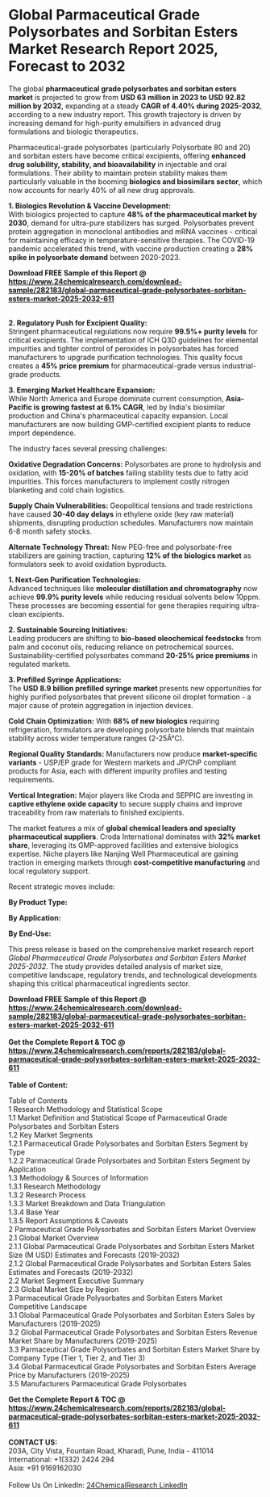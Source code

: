<h1>Global Parmaceutical Grade Polysorbates and Sorbitan Esters Market Research Report 2025, Forecast to 2032</h1><p>The global <strong>pharmaceutical grade polysorbates and sorbitan esters market</strong> is projected to grow from <strong>USD 63 million in 2023 to USD 92.82 million by 2032</strong>, expanding at a steady <strong>CAGR of 4.40% during 2025-2032</strong>, according to a new industry report. This growth trajectory is driven by increasing demand for high-purity emulsifiers in advanced drug formulations and biologic therapeutics.</p><p>Pharmaceutical-grade polysorbates (particularly Polysorbate 80 and 20) and sorbitan esters have become critical excipients, offering <strong>enhanced drug solubility, stability, and bioavailability</strong> in injectable and oral formulations. Their ability to maintain protein stability makes them particularly valuable in the booming <strong>biologics and biosimilars sector</strong>, which now accounts for nearly 40% of all new drug approvals.</p><p><strong>1. Biologics Revolution &amp; Vaccine Development:</strong><br>
With biologics projected to capture <strong>48% of the pharmaceutical market by 2030</strong>, demand for ultra-pure stabilizers has surged. Polysorbates prevent protein aggregation in monoclonal antibodies and mRNA vaccines - critical for maintaining efficacy in temperature-sensitive therapies. The COVID-19 pandemic accelerated this trend, with vaccine production creating a <strong>28% spike in polysorbate demand</strong> between 2020-2023.</p><div><b>Download FREE Sample of this Report @ 
            <a href="https://www.24chemicalresearch.com/download-sample/282183/global-parmaceutical-grade-polysorbates-sorbitan-esters-market-2025-2032-611">
            https://www.24chemicalresearch.com/download-sample/282183/global-parmaceutical-grade-polysorbates-sorbitan-esters-market-2025-2032-611</a></b></div><br><p><strong>2. Regulatory Push for Excipient Quality:</strong><br>
Stringent pharmaceutical regulations now require <strong>99.5%+ purity levels</strong> for critical excipients. The implementation of ICH Q3D guidelines for elemental impurities and tighter control of peroxides in polysorbates has forced manufacturers to upgrade purification technologies. This quality focus creates a <strong>45% price premium</strong> for pharmaceutical-grade versus industrial-grade products.</p><p><strong>3. Emerging Market Healthcare Expansion:</strong><br>
While North America and Europe dominate current consumption, <strong>Asia-Pacific is growing fastest at 6.1% CAGR</strong>, led by India's biosimilar production and China's pharmaceutical capacity expansion. Local manufacturers are now building GMP-certified excipient plants to reduce import dependence.</p><p>The industry faces several pressing challenges:</p><p><strong>Oxidative Degradation Concerns:</strong> Polysorbates are prone to hydrolysis and oxidation, with <strong>15-20% of batches</strong> failing stability tests due to fatty acid impurities. This forces manufacturers to implement costly nitrogen blanketing and cold chain logistics.</p><p><strong>Supply Chain Vulnerabilities:</strong> Geopolitical tensions and trade restrictions have caused <strong>30-40 day delays</strong> in ethylene oxide (key raw material) shipments, disrupting production schedules. Manufacturers now maintain 6-8 month safety stocks.</p><p><strong>Alternate Technology Threat:</strong> New PEG-free and polysorbate-free stabilizers are gaining traction, capturing <strong>12% of the biologics market</strong> as formulators seek to avoid oxidation byproducts.</p><p><strong>1. Next-Gen Purification Technologies:</strong><br>
Advanced techniques like <strong>molecular distillation and chromatography</strong> now achieve <strong>99.9% purity levels</strong> while reducing residual solvents below 10ppm. These processes are becoming essential for gene therapies requiring ultra-clean excipients.</p><p><strong>2. Sustainable Sourcing Initiatives:</strong><br>
Leading producers are shifting to <strong>bio-based oleochemical feedstocks</strong> from palm and coconut oils, reducing reliance on petrochemical sources. Sustainability-certified polysorbates command <strong>20-25% price premiums</strong> in regulated markets.</p><p><strong>3. Prefilled Syringe Applications:</strong><br>
The <strong>USD 8.9 billion prefilled syringe market</strong> presents new opportunities for highly purified polysorbates that prevent silicone oil droplet formation - a major cause of protein aggregation in injection devices.</p><p><strong>Cold Chain Optimization:</strong> With <strong>68% of new biologics</strong> requiring refrigeration, formulators are developing polysorbate blends that maintain stability across wider temperature ranges (2-25Â°C).</p><p><strong>Regional Quality Standards:</strong> Manufacturers now produce <strong>market-specific variants</strong> - USP/EP grade for Western markets and JP/ChP compliant products for Asia, each with different impurity profiles and testing requirements.</p><p><strong>Vertical Integration:</strong> Major players like Croda and SEPPIC are investing in <strong>captive ethylene oxide capacity</strong> to secure supply chains and improve traceability from raw materials to finished excipients.</p><p>The market features a mix of <strong>global chemical leaders and specialty pharmaceutical suppliers</strong>. Croda International dominates with <strong>32% market share</strong>, leveraging its GMP-approved facilities and extensive biologics expertise. Niche players like Nanjing Well Pharmaceutical are gaining traction in emerging markets through <strong>cost-competitive manufacturing</strong> and local regulatory support.</p><p>Recent strategic moves include:</p><p><strong>By Product Type:</strong></p><p><strong>By Application:</strong></p><p><strong>By End-Use:</strong></p><p>This press release is based on the comprehensive market research report <em>Global Pharmaceutical Grade Polysorbates and Sorbitan Esters Market 2025-2032</em>. The study provides detailed analysis of market size, competitive landscape, regulatory trends, and technological developments shaping this critical pharmaceutical ingredients sector.</p><div><b>Download FREE Sample of this Report @ 
            <a href="https://www.24chemicalresearch.com/download-sample/282183/global-parmaceutical-grade-polysorbates-sorbitan-esters-market-2025-2032-611">
            https://www.24chemicalresearch.com/download-sample/282183/global-parmaceutical-grade-polysorbates-sorbitan-esters-market-2025-2032-611</a></b></div><br><div><b>Get the Complete Report & TOC @ 
            <a href="https://www.24chemicalresearch.com/reports/282183/global-parmaceutical-grade-polysorbates-sorbitan-esters-market-2025-2032-611">
            https://www.24chemicalresearch.com/reports/282183/global-parmaceutical-grade-polysorbates-sorbitan-esters-market-2025-2032-611</a></b></div><br>
            <b>Table of Content:</b><p>Table of Contents<br />
1 Research Methodology and Statistical Scope<br />
1.1 Market Definition and Statistical Scope of Parmaceutical Grade Polysorbates and Sorbitan Esters<br />
1.2 Key Market Segments<br />
1.2.1 Parmaceutical Grade Polysorbates and Sorbitan Esters Segment by Type<br />
1.2.2 Parmaceutical Grade Polysorbates and Sorbitan Esters Segment by Application<br />
1.3 Methodology & Sources of Information<br />
1.3.1 Research Methodology<br />
1.3.2 Research Process<br />
1.3.3 Market Breakdown and Data Triangulation<br />
1.3.4 Base Year<br />
1.3.5 Report Assumptions & Caveats<br />
2 Parmaceutical Grade Polysorbates and Sorbitan Esters Market Overview<br />
2.1 Global Market Overview<br />
2.1.1 Global Parmaceutical Grade Polysorbates and Sorbitan Esters Market Size (M USD) Estimates and Forecasts (2019-2032)<br />
2.1.2 Global Parmaceutical Grade Polysorbates and Sorbitan Esters Sales Estimates and Forecasts (2019-2032)<br />
2.2 Market Segment Executive Summary<br />
2.3 Global Market Size by Region<br />
3 Parmaceutical Grade Polysorbates and Sorbitan Esters Market Competitive Landscape<br />
3.1 Global Parmaceutical Grade Polysorbates and Sorbitan Esters Sales by Manufacturers (2019-2025)<br />
3.2 Global Parmaceutical Grade Polysorbates and Sorbitan Esters Revenue Market Share by Manufacturers (2019-2025)<br />
3.3 Parmaceutical Grade Polysorbates and Sorbitan Esters Market Share by Company Type (Tier 1, Tier 2, and Tier 3)<br />
3.4 Global Parmaceutical Grade Polysorbates and Sorbitan Esters Average Price by Manufacturers (2019-2025)<br />
3.5 Manufacturers Parmaceutical Grade Polysorbates </p><div><b>Get the Complete Report & TOC @ 
            <a href="https://www.24chemicalresearch.com/reports/282183/global-parmaceutical-grade-polysorbates-sorbitan-esters-market-2025-2032-611">
            https://www.24chemicalresearch.com/reports/282183/global-parmaceutical-grade-polysorbates-sorbitan-esters-market-2025-2032-611</a></b></div><br><b>CONTACT US:</b><br>
            203A, City Vista, Fountain Road, Kharadi, Pune, India - 411014<br>
            International: +1(332) 2424 294<br>
            Asia: +91 9169162030 <br><br>
            Follow Us On LinkedIn: <a href="https://www.linkedin.com/company/24chemicalresearch/">24ChemicalResearch LinkedIn</a>